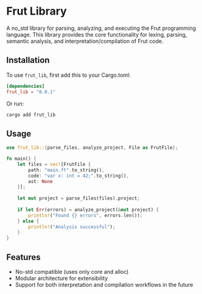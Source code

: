 # Frut Library
A no_std library for parsing, analyzing, and executing the Frut programming language.
This library provides the core functionality for lexing, parsing, semantic analysis,
and interpretation/compilation of Frut code.

## Installation
To use `frut_lib`, first add this to your Cargo.toml:
```toml
[dependencies]
frut_lib = "0.0.1"
```
Or run:
```bash
cargo add frut_lib
```

## Usage
```rust
use frut_lib::{parse_files, analyze_project, File as FrutFile};

fn main() {
    let files = vec![FrutFile {
        path: "main.ft".to_string(),
        code: "var x: int = 42;".to_string(),
        ast: None
    }];
    
    let mut project = parse_files(files).project;
    
    if let Err(errors) = analyze_project(&mut project) {
        println!("Found {} errors", errors.len());
    } else {
        println!("Analysis successful");
    }
}
```

## Features
- No-std compatible (uses only core and alloc)
- Modular architecture for extensibility
- Support for both interpretation and compilation workflows in the future